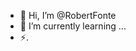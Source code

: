 - 👋 Hi, I’m @RobertFonte
- 🌱 I’m currently learning ...
- ⚡.

<!---
RobertFonte/RobertFonte is a ✨ special ✨ repository because its `README.md` (this file) appears on your GitHub profile.
You can click the Preview link to take a look at your changes.
--->
